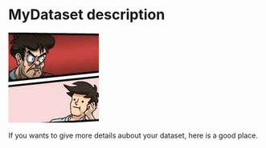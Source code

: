 # MyDataset description

![logo](./logo.jpg)

If you wants to give more details aubout your dataset, here is a good place.
